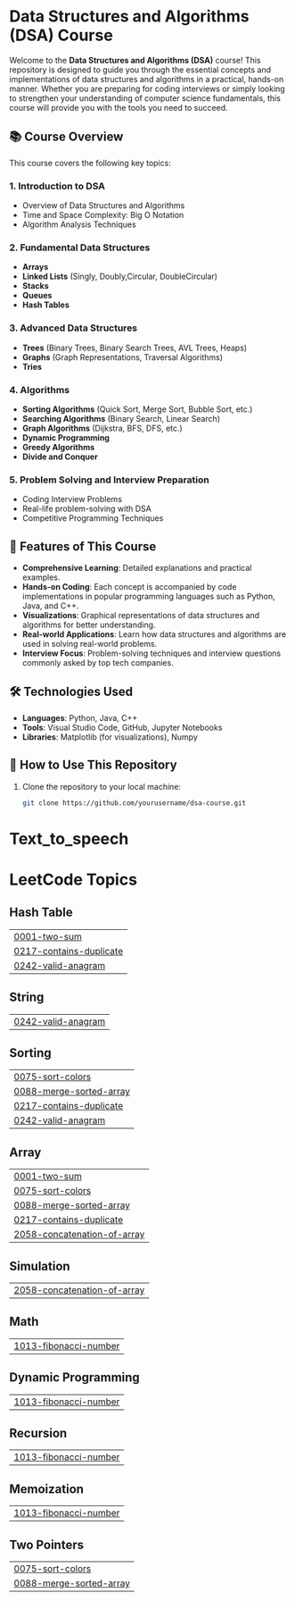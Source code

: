 # Data Structures and Algorithms (DSA) Course

Welcome to the **Data Structures and Algorithms (DSA)** course! This repository is designed to guide you through the essential concepts and implementations of data structures and algorithms in a practical, hands-on manner. Whether you are preparing for coding interviews or simply looking to strengthen your understanding of computer science fundamentals, this course will provide you with the tools you need to succeed.

## 📚 Course Overview

This course covers the following key topics:

### **1. Introduction to DSA**
- Overview of Data Structures and Algorithms
- Time and Space Complexity: Big O Notation
- Algorithm Analysis Techniques

### **2. Fundamental Data Structures**
- **Arrays**
- **Linked Lists** (Singly, Doubly,Circular, DoubleCircular)
- **Stacks**
- **Queues**
- **Hash Tables**

### **3. Advanced Data Structures**
- **Trees** (Binary Trees, Binary Search Trees, AVL Trees, Heaps)
- **Graphs** (Graph Representations, Traversal Algorithms)
- **Tries**

### **4. Algorithms**
- **Sorting Algorithms** (Quick Sort, Merge Sort, Bubble Sort, etc.)
- **Searching Algorithms** (Binary Search, Linear Search)
- **Graph Algorithms** (Dijkstra, BFS, DFS, etc.)
- **Dynamic Programming**
- **Greedy Algorithms**
- **Divide and Conquer**

### **5. Problem Solving and Interview Preparation**
- Coding Interview Problems
- Real-life problem-solving with DSA
- Competitive Programming Techniques

## 🚀 Features of This Course
- **Comprehensive Learning**: Detailed explanations and practical examples.
- **Hands-on Coding**: Each concept is accompanied by code implementations in popular programming languages such as Python, Java, and C++.
- **Visualizations**: Graphical representations of data structures and algorithms for better understanding.
- **Real-world Applications**: Learn how data structures and algorithms are used in solving real-world problems.
- **Interview Focus**: Problem-solving techniques and interview questions commonly asked by top tech companies.

## 🛠️ Technologies Used
- **Languages**: Python, Java, C++
- **Tools**: Visual Studio Code, GitHub, Jupyter Notebooks
- **Libraries**: Matplotlib (for visualizations), Numpy

## 📖 How to Use This Repository

1. Clone the repository to your local machine:
   ```bash
   git clone https://github.com/yourusername/dsa-course.git
# Text_to_speech

<!---LeetCode Topics Start-->
# LeetCode Topics
## Hash Table
|  |
| ------- |
| [0001-two-sum](https://github.com/manjaycoder/dsa/tree/master/0001-two-sum) |
| [0217-contains-duplicate](https://github.com/manjaycoder/dsa/tree/master/0217-contains-duplicate) |
| [0242-valid-anagram](https://github.com/manjaycoder/dsa/tree/master/0242-valid-anagram) |
## String
|  |
| ------- |
| [0242-valid-anagram](https://github.com/manjaycoder/dsa/tree/master/0242-valid-anagram) |
## Sorting
|  |
| ------- |
| [0075-sort-colors](https://github.com/manjaycoder/dsa/tree/master/0075-sort-colors) |
| [0088-merge-sorted-array](https://github.com/manjaycoder/dsa/tree/master/0088-merge-sorted-array) |
| [0217-contains-duplicate](https://github.com/manjaycoder/dsa/tree/master/0217-contains-duplicate) |
| [0242-valid-anagram](https://github.com/manjaycoder/dsa/tree/master/0242-valid-anagram) |
## Array
|  |
| ------- |
| [0001-two-sum](https://github.com/manjaycoder/dsa/tree/master/0001-two-sum) |
| [0075-sort-colors](https://github.com/manjaycoder/dsa/tree/master/0075-sort-colors) |
| [0088-merge-sorted-array](https://github.com/manjaycoder/dsa/tree/master/0088-merge-sorted-array) |
| [0217-contains-duplicate](https://github.com/manjaycoder/dsa/tree/master/0217-contains-duplicate) |
| [2058-concatenation-of-array](https://github.com/manjaycoder/dsa/tree/master/2058-concatenation-of-array) |
## Simulation
|  |
| ------- |
| [2058-concatenation-of-array](https://github.com/manjaycoder/dsa/tree/master/2058-concatenation-of-array) |
## Math
|  |
| ------- |
| [1013-fibonacci-number](https://github.com/manjaycoder/dsa/tree/master/1013-fibonacci-number) |
## Dynamic Programming
|  |
| ------- |
| [1013-fibonacci-number](https://github.com/manjaycoder/dsa/tree/master/1013-fibonacci-number) |
## Recursion
|  |
| ------- |
| [1013-fibonacci-number](https://github.com/manjaycoder/dsa/tree/master/1013-fibonacci-number) |
## Memoization
|  |
| ------- |
| [1013-fibonacci-number](https://github.com/manjaycoder/dsa/tree/master/1013-fibonacci-number) |
## Two Pointers
|  |
| ------- |
| [0075-sort-colors](https://github.com/manjaycoder/dsa/tree/master/0075-sort-colors) |
| [0088-merge-sorted-array](https://github.com/manjaycoder/dsa/tree/master/0088-merge-sorted-array) |
<!---LeetCode Topics End-->
